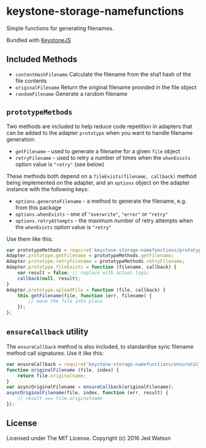 # keystone-storage-namefunctions

Simple functions for generating filenames.

Bundled with [KeystoneJS](http://keystonejs.com)

## Included Methods

* `contentHashFilename` Calculate the filename from the sha1 hash of the file
  contents
* `originalFilename` Return the original filename provided in the file object
* `randomFilename` Generate a random filename

## `prototypeMethods`

Two methods are included to help reduce code repetition in adapters that can be
added to the adapter `prototype` when you want to handle filename generation:

* `getFilename` - used to generate a filename for a given `file` object
* `retryFilename` - used to retry a number of times when the `whenExists`
  option value is `"retry"` (see below)

These methods both depend on a `fileExists(filename, callback)` method being
implemented on the adapter, and an `options` object on the adapter instance
with the following keys:

* `options.generateFilename` - a method to generate the filename, e.g. from
  this package
* `options.whenExists` - one of `"overwrite"`, `"error"` or `"retry"`
* `options.retryAttempts` - the maximum number of retry attempts when the
  `whenExists` option value is `"retry"`

Use them like this:

```js
var prototypeMethods = require('keystone-storage-namefunctions/prototypeMethods');
Adapter.prototype.getFilename = prototypeMethods.getFilename;
Adapter.prototype.retryFilename = prototypeMethods.retryFilename;
Adapter.prototype.fileExists = function (filename, callback) {
	var result = false; // replace with actual logic
	callback(null, result);
}
Adapter.prototype.uploadFile = function (file, callback) {
	this.getFilename(file, function (err, filename) {
		// move the file into place
	});
};
```

## `ensureCallback` utility

The `ensureCallback` method is also included, to standardise sync filename
method call signatures. Use it like this:

```js
var ensureCallback = require('keystone-storage-namefunctions/ensureCallback');
function originalFilename (file, index) {
	return file.originalname;
}
var asyncOriginalFilename = ensureCallback(originalFilename);
asyncOriginalFilename(file, index, function (err, result) {
	// result === file.originalname
});
```

## License

Licensed under The MIT License. Copyright (c) 2016 Jed Watson
